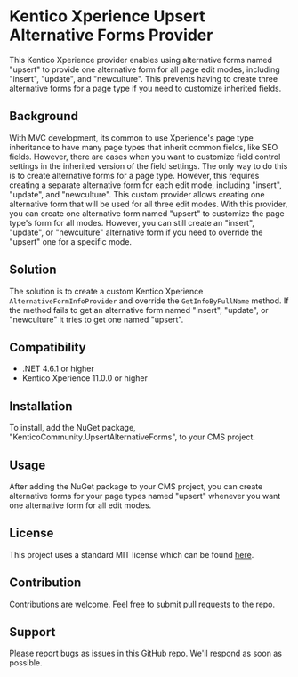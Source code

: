 # Kentico Xperience Upsert Alternative Forms Provider
This Kentico Xperience provider enables using alternative forms named "upsert" to provide one alternative form for all page edit modes, including "insert", "update", and "newculture". This prevents having to create three alternative forms for a page type if you need to customize inherited fields.

## Background
With MVC development, its common to use Xperience's page type inheritance to have many page types that inherit common fields, like SEO fields. However, there are cases when you want to customize field control settings in the inherited version of the field settings. The only way to do this is to create alternative forms for a page type. However, this requires creating a separate alternative form for each edit mode, including "insert", "update", and "newculture". This custom provider allows creating one alternative form that will be used for all three edit modes. With this provider, you can create one alternative form named "upsert" to customize the page type's form for all modes. However, you can still create an "insert", "update", or "newculture" alternative form if you need to override the "upsert" one for a specific mode.

## Solution
The solution is to create a custom Kentico Xperience `AlternativeFormInfoProvider` and override the `GetInfoByFullName` method.  If the method fails to get an alternative form named "insert", "update", or "newculture" it tries to get one named "upsert".

## Compatibility
* .NET 4.6.1 or higher
* Kentico Xperience 11.0.0 or higher

## Installation
To install, add the NuGet package, "KenticoCommunity.UpsertAlternativeForms", to your CMS project.

## Usage
After adding the NuGet package to your CMS project, you can create alternative forms for your page types named "upsert" whenever you want one alternative form for all edit modes.

## License

This project uses a standard MIT license which can be found [here](https://github.com/heywills/upsert-alternative-forms/blob/master/LICENSE).

## Contribution

Contributions are welcome. Feel free to submit pull requests to the repo.

## Support

Please report bugs as issues in this GitHub repo.  We'll respond as soon as possible.


